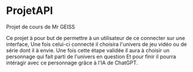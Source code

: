 # ProjetAPI
Projet de cours de Mr GEISS

Ce projet à pour but de permettre à un utilisateur de ce connecter sur une interface,
Une fois celui-ci connecté il choisira l'univers de jeu vidéo ou de série dont il à envie.
Une fois cette étape validée il aura à choisir un personnage qui fait parti de l'univers en question
Et pour finir il pourra intéragir avec ce personnage grâce à l'IA de ChatGPT.

